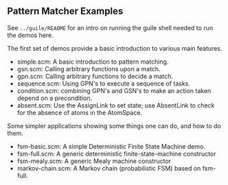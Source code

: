 Pattern Matcher Examples
------------------------

See `../guile/README` for an intro on running the guile shell needed
to run the demos here.

The first set of demos provide a basic introduction to various
main features.

* simple.scm: A basic introduction to pattern matching.
* gsn.scm: Calling arbitrary functions upon a match.
* gpn.scm: Calling arbitrary functions to decide a match.
* sequence.scm: Using GPN's to execute a sequence of tasks.
* condition.scm: combining GPN's and GSN's to make an action
    taken depend on a precondition.
* absent.scm: Use the AssignLink to set state; use AbsentLink to check
    for the absence of atoms in the AtomSpace.

Some simpler applications showing some things one can do, and how to do
them.

* fsm-basic.scm: A simple Deterministic Finite State Machine demo.
* fsm-full.scm: A generic deterministic finite-state-machine constructor
* fsm-mealy.scm: A generic Mealy machine constructor
* markov-chain.scm: A Markov chain (probabilistic FSM) based on fsm-full.
